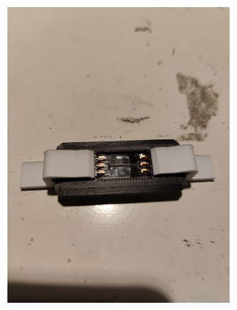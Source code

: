 ![mirror](https://github.com/CarlosRodriguess/ERCF-M/blob/main/Images/IMG20240310192937.jpg?raw=true)
